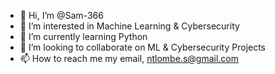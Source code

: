 - 👋 Hi, I’m @Sam-366
- 👀 I’m interested in Machine Learning & Cybersecurity
- 🌱 I’m currently learning Python
- 💞️ I’m looking to collaborate on ML & Cybersecurity Projects
- 📫 How to reach me my email, ntlombe.s@gmail.com

<!---
Sam-366/Sam-366 is a ✨ special ✨ repository because its `README.md` (this file) appears on your GitHub profile.
You can click the Preview link to take a look at your changes.
--->
